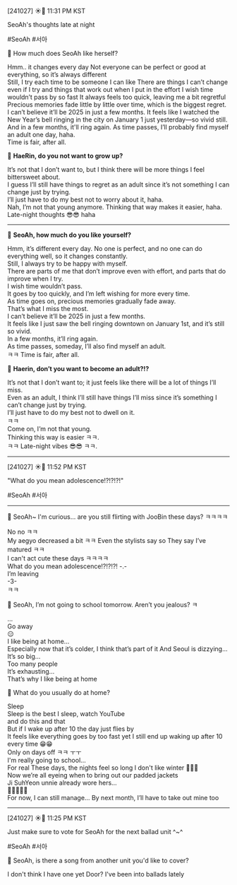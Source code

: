 [241027] ☀️💭 11:31 PM KST

SeoAh's thoughts late at night

#SeoAh #서아

🌊 How much does SeoAh like herself?

Hmm.. it changes every day
Not everyone can be perfect or good at everything, so it’s always different  
Still, I try each time to be someone I can like
There are things I can’t change even if I try and things that work out when I put in the effort
I wish time wouldn’t pass by so fast 
It always feels too quick, leaving me a bit regretful
Precious memories fade little by little over time, which is the biggest regret.  
I can’t believe it’ll be 2025 in just a few months. It feels like I watched the New Year’s bell ringing in the city on January 1 just yesterday—so vivid still.  
And in a few months, it'll ring again. As time passes, I’ll probably find myself an adult one day, haha.  
Time is fair, after all.

🌊 **HaeRin, do you not want to grow up?**

It’s not that I don’t want to, but I think there will be more things I feel bittersweet about.  
I guess I’ll still have things to regret as an adult since it’s not something I can change just by trying.  
I’ll just have to do my best not to worry about it, haha.  
Nah, I’m not that young anymore. Thinking that way makes it easier, haha.  
Late-night thoughts 😎😎 haha

___

🌊 **SeoAh, how much do you like yourself?**

Hmm, it’s different every day. No one is perfect, and no one can do everything well, so it changes constantly.  
Still, I always try to be happy with myself.  
There are parts of me that don’t improve even with effort, and parts that do improve when I try.  
I wish time wouldn’t pass.  
It goes by too quickly, and I’m left wishing for more every time.  
As time goes on, precious memories gradually fade away.  
That’s what I miss the most.  
I can’t believe it’ll be 2025 in just a few months.  
It feels like I just saw the bell ringing downtown on January 1st, and it’s still so vivid.  
In a few months, it’ll ring again.  
As time passes, someday, I’ll also find myself an adult.  
ㅋㅋ Time is fair, after all.

🌊 **Haerin, don’t you want to become an adult?!?**

It’s not that I don’t want to; it just feels like there will be a lot of things I’ll miss.  
Even as an adult, I think I’ll still have things I’ll miss since it’s something I can’t change just by trying.  
I’ll just have to do my best not to dwell on it.  
ㅋㅋ  
Come on, I’m not that young.  
Thinking this way is easier ㅋㅋ.  
ㅋㅋ Late-night vibes 😎😎 ㅋㅋ.



___

[241027] ☀️💭 11:52 PM KST

"What do you mean adolescence!?!?!?!"

#SeoAh #서아 
___

🌊 SeoAh~ I'm curious... are you still flirting with JooBin these days? ㅋㅋㅋㅋ

No no ㅋㅋ  
My aegyo decreased a bit ㅋㅋ
Even the stylists say so 
They say I’ve matured ㅋㅋ  
I can't act cute these days
ㅋㅋㅋㅋ  
What do you mean adolescence!?!?!?!
-.-  
I’m leaving  
-3-  
ㅋㅋ  

🌊 SeoAh, I’m not going to school tomorrow. Aren’t you jealous? ㅋ  

…  
Go away  
😑  
I like being at home…  
Especially now that it’s colder, I think that’s part of it
And Seoul is dizzying…  
It’s so big…  
Too many people  
It’s exhausting…  
That’s why I like being at home

🌊 What do you usually do at home?

Sleep  
Sleep is the best
I sleep, watch YouTube  
and do this and that  
But if I wake up after 10 
the day just flies by  
It feels like everything goes by too fast
yet I still end up waking up after 10 every time
😁😁  
Only on days off ㅋㅋ ㅜㅜ  
I'm really going to school…  
For real
These days, the nights feel so long
I don't like winter 🥲🥲🥲  
Now we’re all eyeing when to bring out our padded jackets  
Ji SuhYeon unnie already wore hers…  
🫢🫢🫢🫢🫢  
For now, I can still manage…
By next month, I’ll have to take out mine too


____

[241027] ☀️💭 11:25 PM KST

Just make sure to vote for SeoAh for the next ballad unit ^~^

#SeoAh #서아 


🌊 SeoAh, is there a song from another unit you'd like to cover?

I don't think I have one yet
Door?
I've been into ballads lately